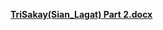 **[TriSakay(Sian_Lagat) Part 2.docx](https://malayancollegesmindanaoo365-my.sharepoint.com/:w:/g/personal/rmlagat_mcm_edu_ph/Ef2gzKKRd2NBjZnFMF1HO04BQrymJdg67SBz8CrFEXj_0A?e=RUBjAe)**
